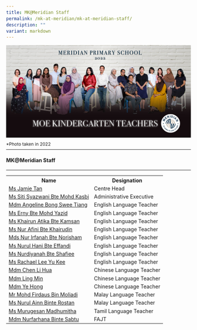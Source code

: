 ```yaml
---
title: MK@Meridian Staff
permalink: /mk-at-meridian/mk-at-meridian-staff/
description: ""
variant: markdown
---
```

![](/images/Our%20Staff/2022%20Dept%20Photo/MOE%20KINDERGARTEN%20TEACHERS.jpg)
<p style="line-height:0.1em; font-size: 12px;">*Photo taken in 2022</p>
<hr>

#### MK@Meridian Staff
-----------------

<table style="width:100%">
  <tbody><tr>
		<th>Name</th>
		<th>Designation</th>
  </tr>
		<tr>
    <td><a href="mailto:jamie_tan@schools.gov.sg">Ms Jamie Tan</a></td>
    <td>Centre Head</td>
  </tr>
		<tr>
    <td><a href="mailto:siti_syazwani_mohd_kasbi@schools.gov.sg">Ms Siti Syazwani Bte Mohd Kasbi</a></td>
    <td>Administrative Executive</td>
  </tr>
	<tr>
    <td><a href="mailto:bong_swee_tiang_angeline@moe.edu.sg">Mdm Angeline Bong Swee Tiang</a></td>
    <td>English Language Teacher</td>
		
  </tr>
	<tr>
    <td><a href="mailto:erny_mohd_yazid@moe.edu.sg">Ms Erny Bte Mohd Yazid</a></td>
    <td>English Language Teacher</td>
  </tr>
	<tr>
    <td><a href="mailto:khairun_atika_kamsan@moe.edu.sg">Ms Khairun Atika Bte Kamsan</a></td>
    <td>English Language Teacher</td>
  </tr>
		<tr>
    <td><a href="mailto:nur_afini_khairudin@moe.edu.sg">Ms Nur Afini Bte Khairudin</a></td>
    <td>English Language Teacher</td>
		
  </tr>
		<tr>
    <td><a href="mailto:nur_irfanah_norisham@moe.edu.sg">Mds Nur Irfanah Bte Norisham</a></td>
    <td>English Language Teacher</td>
  </tr>
	<tr>
    <td><a href="mailto:nurul_hani_effandi@moe.edu.sg">Ms Nurul Hani Bte Effandi</a></td>
    <td>English Language Teacher</td>
  </tr>
  <tr>
    <td>
			<a href="mailto:nurdiyanah_shafiee@moe.edu.sg">Ms Nurdiyanah Bte Shafiee</a></td>
    <td>English Language Teacher</td>
	</tr>
		<tr>
    <td><a href="mailto:rachael_lee_yu_kee@moe.edu.sg">Ms Rachael Lee Yu Kee</a></td>
    <td>English Language Teacher</td>
  </tr>
	<tr>
    <td><a href="mailto:chen_li_hua@moe.edu.sg">Mdm Chen Li Hua</a></td>
    <td>Chinese Language Teacher</td>
  </tr>
	<tr>
    <td><a href="mailto:ling_min@moe.edu.sg">Mdm Ling Min</a></td>
    <td>Chinese Language Teacher</td>
  </tr>
	<tr>
    <td><a href="mailto:ye_hong@moe.edu.sg">Mdm Ye Hong</a></td>
    <td>Chinese Language Teacher</td>
  </tr>
	<tr>
    <td><a href="mailto:mohamad_firdaus_moliadi@moe.edu.sg">Mr Mohd Firdaus Bin Moliadi</a></td>
    <td>Malay Language Teacher</td>
  </tr>
	<tr>
    <td><a href="mailto:nurul_ainn_rostan@moe.edu.sg">Ms Nurul Ainn Binte Rostan</a></td>
    <td>Malay Language Teacher</td>
  </tr>
		<tr>
    <td><a href="mailto:murugesan_madhumitha@moe.edu.sg">Ms Murugesan Madhumitha</a></td>
    <td>Tamil Language Teacher</td>
  </tr>
		<tr>
    <td><a href="mailto:nurfarhana_sabtu@moe.edu.sg">Mdm Nurfarhana Binte Sabtu</a></td>
    <td>FAJT</td>
  </tr>
	
	
</tbody></table>